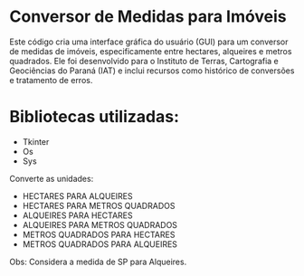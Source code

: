 # Conversor de Medidas para Imóveis

Este código cria uma interface gráfica do usuário (GUI) para um conversor de medidas de imóveis, especificamente entre hectares, alqueires e metros quadrados. Ele foi desenvolvido para o Instituto de Terras, Cartografia e Geociências do Paraná (IAT) e inclui recursos como histórico de conversões e tratamento de erros.

# Bibliotecas utilizadas:
   - Tkinter
   - Os
   - Sys

   Converte as unidades:
  - HECTARES PARA ALQUEIRES
  - HECTARES PARA METROS QUADRADOS
  - ALQUEIRES PARA HECTARES
  - ALQUEIRES PARA METROS QUADRADOS
  - METROS QUADRADOS PARA HECTARES
  - METROS QUADRADOS PARA ALQUEIRES
    
Obs: Considera a medida de SP para Alqueires.
